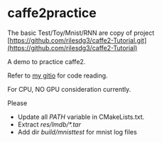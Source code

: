 # caffe2practice

The basic Test/Toy/Mnist/RNN are copy of project [https://github.com/rilesdg3/caffe2-Tutorial.git](https://github.com/rilesdg3/caffe2-Tutorial)

A demo to practice caffe2.

Refer to [my gitio](https://fulltopic.github.io/) for code reading.

For CPU, NO GPU consideration currently.

Please 
* Update all *PATH* variable in CMakeLists.txt.
* Extract *res/lmdb/\*.tar*
* Add dir *build/mnisttest* for mnist log files
